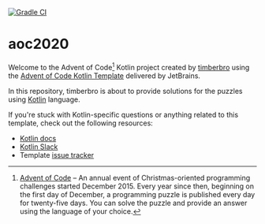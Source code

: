 [![Gradle CI](https://github.com/TimberBro/AoC2022/actions/workflows/gradle.yml/badge.svg)](https://github.com/TimberBro/AoC2022/actions/workflows/gradle.yml)

# aoc2020

Welcome to the Advent of Code[^aoc] Kotlin project created by [timberbro][github] using the [Advent of Code Kotlin Template][template] delivered by JetBrains.

In this repository, timberbro is about to provide solutions for the puzzles using [Kotlin][kotlin] language.

If you're stuck with Kotlin-specific questions or anything related to this template, check out the following resources:

- [Kotlin docs][docs]
- [Kotlin Slack][slack]
- Template [issue tracker][issues]


[^aoc]:
    [Advent of Code][aoc] – An annual event of Christmas-oriented programming challenges started December 2015.
    Every year since then, beginning on the first day of December, a programming puzzle is published every day for twenty-five days.
    You can solve the puzzle and provide an answer using the language of your choice.

[aoc]: https://adventofcode.com
[docs]: https://kotlinlang.org/docs/home.html
[github]: https://github.com/timberbro
[issues]: https://github.com/kotlin-hands-on/advent-of-code-kotlin-template/issues
[kotlin]: https://kotlinlang.org
[slack]: https://surveys.jetbrains.com/s3/kotlin-slack-sign-up
[template]: https://github.com/kotlin-hands-on/advent-of-code-kotlin-template
